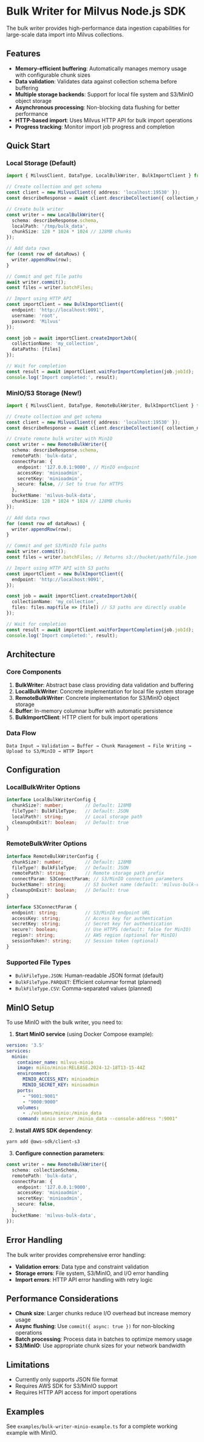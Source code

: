 # Bulk Writer for Milvus Node.js SDK

The bulk writer provides high-performance data ingestion capabilities for large-scale data import into Milvus collections.

## Features

- **Memory-efficient buffering**: Automatically manages memory usage with configurable chunk sizes
- **Data validation**: Validates data against collection schema before buffering
- **Multiple storage backends**: Support for local file system and S3/MinIO object storage
- **Asynchronous processing**: Non-blocking data flushing for better performance
- **HTTP-based import**: Uses Milvus HTTP API for bulk import operations
- **Progress tracking**: Monitor import job progress and completion

## Quick Start

### Local Storage (Default)

```typescript
import { MilvusClient, DataType, LocalBulkWriter, BulkImportClient } from '@zilliz/milvus2-sdk-node';

// Create collection and get schema
const client = new MilvusClient({ address: 'localhost:19530' });
const describeResponse = await client.describeCollection({ collection_name: 'my_collection' });

// Create bulk writer
const writer = new LocalBulkWriter({
  schema: describeResponse.schema,
  localPath: '/tmp/bulk_data',
  chunkSize: 128 * 1024 * 1024 // 128MB chunks
});

// Add data rows
for (const row of dataRows) {
  writer.appendRow(row);
}

// Commit and get file paths
await writer.commit();
const files = writer.batchFiles;

// Import using HTTP API
const importClient = new BulkImportClient({
  endpoint: 'http://localhost:9091',
  username: 'root',
  password: 'Milvus'
});

const job = await importClient.createImportJob({
  collectionName: 'my_collection',
  dataPaths: [files]
});

// Wait for completion
const result = await importClient.waitForImportCompletion(job.jobId);
console.log('Import completed:', result);
```

### MinIO/S3 Storage (New!)

```typescript
import { MilvusClient, DataType, RemoteBulkWriter, BulkImportClient } from '@zilliz/milvus2-sdk-node';

// Create collection and get schema
const client = new MilvusClient({ address: 'localhost:19530' });
const describeResponse = await client.describeCollection({ collection_name: 'my_collection' });

// Create remote bulk writer with MinIO
const writer = new RemoteBulkWriter({
  schema: describeResponse.schema,
  remotePath: 'bulk-data',
  connectParam: {
    endpoint: '127.0.0.1:9000', // MinIO endpoint
    accessKey: 'minioadmin',
    secretKey: 'minioadmin',
    secure: false, // Set to true for HTTPS
  },
  bucketName: 'milvus-bulk-data',
  chunkSize: 128 * 1024 * 1024 // 128MB chunks
});

// Add data rows
for (const row of dataRows) {
  writer.appendRow(row);
}

// Commit and get S3/MinIO file paths
await writer.commit();
const files = writer.batchFiles; // Returns s3://bucket/path/file.json

// Import using HTTP API with S3 paths
const importClient = new BulkImportClient({
  endpoint: 'http://localhost:9091',
});

const job = await importClient.createImportJob({
  collectionName: 'my_collection',
  files: files.map(file => [file]) // S3 paths are directly usable
});

// Wait for completion
const result = await importClient.waitForImportCompletion(job.jobId);
console.log('Import completed:', result);
```

## Architecture

### Core Components

1. **BulkWriter**: Abstract base class providing data validation and buffering
2. **LocalBulkWriter**: Concrete implementation for local file system storage
3. **RemoteBulkWriter**: Concrete implementation for S3/MinIO object storage
4. **Buffer**: In-memory columnar buffer with automatic persistence
5. **BulkImportClient**: HTTP client for bulk import operations

### Data Flow

```
Data Input → Validation → Buffer → Chunk Management → File Writing → Upload to S3/MinIO → HTTP Import
```

## Configuration

### LocalBulkWriter Options

```typescript
interface LocalBulkWriterConfig {
  chunkSize?: number;        // Default: 128MB
  fileType?: BulkFileType;   // Default: JSON
  localPath?: string;        // Local storage path
  cleanupOnExit?: boolean;   // Default: true
}
```

### RemoteBulkWriter Options

```typescript
interface RemoteBulkWriterConfig {
  chunkSize?: number;        // Default: 128MB
  fileType?: BulkFileType;   // Default: JSON
  remotePath?: string;       // Remote storage path prefix
  connectParam: S3ConnectParam; // S3/MinIO connection parameters
  bucketName?: string;       // S3 bucket name (default: 'milvus-bulk-data')
  cleanupOnExit?: boolean;   // Default: true
}

interface S3ConnectParam {
  endpoint: string;          // S3/MinIO endpoint URL
  accessKey: string;         // Access key for authentication
  secretKey: string;         // Secret key for authentication
  secure?: boolean;          // Use HTTPS (default: false for MinIO)
  region?: string;           // AWS region (optional for MinIO)
  sessionToken?: string;     // Session token (optional)
}
```

### Supported File Types

- `BulkFileType.JSON`: Human-readable JSON format (default)
- `BulkFileType.PARQUET`: Efficient columnar format (planned)
- `BulkFileType.CSV`: Comma-separated values (planned)

## MinIO Setup

To use MinIO with the bulk writer, you need to:

1. **Start MinIO service** (using Docker Compose example):
```yaml
version: '3.5'
services:
  minio:
    container_name: milvus-minio
    image: minio/minio:RELEASE.2024-12-18T13-15-44Z
    environment:
      MINIO_ACCESS_KEY: minioadmin
      MINIO_SECRET_KEY: minioadmin
    ports:
      - "9001:9001"
      - "9000:9000"
    volumes:
      - ./volumes/minio:/minio_data
    command: minio server /minio_data --console-address ":9001"
```

2. **Install AWS SDK dependency**:
```bash
yarn add @aws-sdk/client-s3
```

3. **Configure connection parameters**:
```typescript
const writer = new RemoteBulkWriter({
  schema: collectionSchema,
  remotePath: 'bulk-data',
  connectParam: {
    endpoint: '127.0.0.1:9000',
    accessKey: 'minioadmin',
    secretKey: 'minioadmin',
    secure: false,
  },
  bucketName: 'milvus-bulk-data',
});
```

## Error Handling

The bulk writer provides comprehensive error handling:

- **Validation errors**: Data type and constraint validation
- **Storage errors**: File system, S3/MinIO, and I/O error handling
- **Import errors**: HTTP API error handling with retry logic

## Performance Considerations

- **Chunk size**: Larger chunks reduce I/O overhead but increase memory usage
- **Async flushing**: Use `commit({ async: true })` for non-blocking operations
- **Batch processing**: Process data in batches to optimize memory usage
- **S3/MinIO**: Use appropriate chunk sizes for your network bandwidth

## Limitations

- Currently only supports JSON file format
- Requires AWS SDK for S3/MinIO support
- Requires HTTP API access for import operations

## Examples

See `examples/bulk-writer-minio-example.ts` for a complete working example with MinIO.
